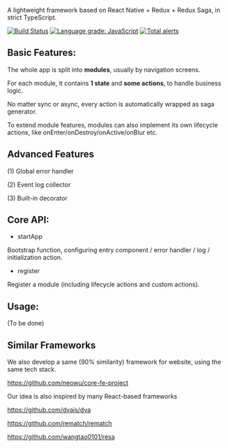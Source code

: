 A lightweight framework based on React Native + Redux + Redux Saga, in strict TypeScript.

[![Build Status](https://github.com/dionshihk/core-native-project/workflows/build/badge.svg)](https://github.com/dionshihk/core-native-project/actions)
[![Language grade: JavaScript](https://img.shields.io/lgtm/grade/javascript/g/dionshihk/core-native-project.svg?logo=lgtm&logoWidth=18)](https://lgtm.com/projects/g/dionshihk/core-native-project/context:javascript)
[![Total alerts](https://img.shields.io/lgtm/alerts/g/dionshihk/core-native-project.svg?logo=lgtm&logoWidth=18)](https://lgtm.com/projects/g/dionshihk/core-native-project/alerts/)

## Basic Features:

The whole app is split into **modules**, usually by navigation screens.

For each module, it contains **1 state** and **some actions**, to handle business logic.

No matter sync or async, every action is automatically wrapped as saga generator.

To extend module features, modules can also implement its own lifecycle actions, like onEnter/onDestroy/onActive/onBlur etc.

## Advanced Features

(1) Global error handler

(2) Event log collector

(3) Built-in decorator

## Core API:

- startApp

Bootstrap function, configuring entry component / error handler / log / initialization action.

- register

Register a module (including lifecycle actions and custom actions).

## Usage:

(To be done)

## Similar Frameworks

We also develop a same (90% similarity) framework for website, using the same tech stack.

https://github.com/neowu/core-fe-project

Our idea is also inspired by many React-based frameworks

https://github.com/dvajs/dva

https://github.com/rematch/rematch

https://github.com/wangtao0101/resa
